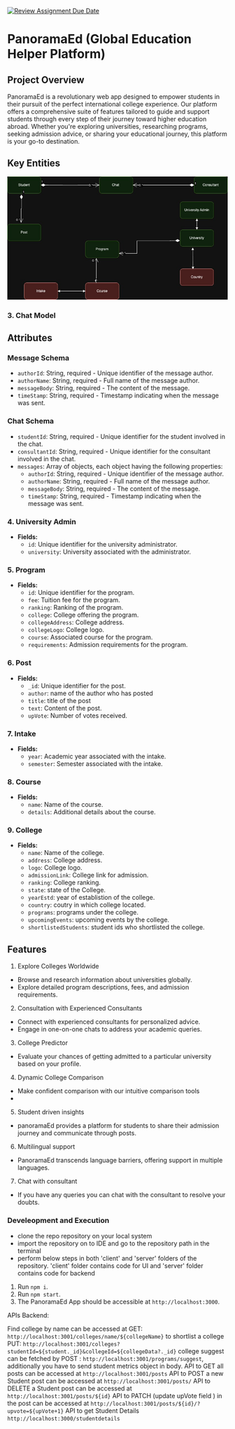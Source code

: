 [![Review Assignment Due Date](https://classroom.github.com/assets/deadline-readme-button-24ddc0f5d75046c5622901739e7c5dd533143b0c8e959d652212380cedb1ea36.svg)](https://classroom.github.com/a/OuSBNpwM)

# PanoramaEd  (Global Education Helper Platform)
 
## Project Overview

PanoramaEd is a revolutionary web app designed to empower students in their pursuit of the perfect international college experience. Our platform offers a comprehensive suite of features tailored to guide and support students through every step of their journey toward higher education abroad. Whether you're exploring universities, researching programs, seeking admission advice, or sharing your educational journey, this platform is your go-to destination.
 
 
## Key Entities
 ![model](image-1.png)


### 3. Chat Model

## Attributes

### Message Schema

- `authorId`: String, required - Unique identifier of the message author.
- `authorName`: String, required - Full name of the message author.
- `messageBody`: String, required - The content of the message.
- `timeStamp`: String, required - Timestamp indicating when the message was sent.

### Chat Schema

- `studentId`: String, required - Unique identifier for the student involved in the chat.
- `consultantId`: String, required - Unique identifier for the consultant involved in the chat.
- `messages`: Array of objects, each object having the following properties:
  - `authorId`: String, required - Unique identifier of the message author.
  - `authorName`: String, required - Full name of the message author.
  - `messageBody`: String, required - The content of the message.
  - `timeStamp`: String, required - Timestamp indicating when the message was sent.

### 4. University Admin

- **Fields:**
  - `id`: Unique identifier for the university administrator.
  - `university`: University associated with the administrator.

### 5. Program

- **Fields:**
  - `id`: Unique identifier for the program.
  - `fee`: Tuition fee for the program.
  - `ranking`: Ranking of the program.
  - `college`: College offering the program.
  - `collegeAddress`: College address.
  - `collegeLogo`: College logo.
  - `course`: Associated course for the program.
  - `requirements`: Admission requirements for the program.

### 6. Post

- **Fields:**
  - `_id`: Unique identifier for the post.
  - `author`: name of the author who has posted
  - `title`: title of the post
  - `text`: Content of the post.
  - `upVote`: Number of votes received.
 

### 7. Intake

- **Fields:**
  - `year`: Academic year associated with the intake.
  - `semester`: Semester associated with the intake.

### 8. Course

- **Fields:**
  - `name`: Name of the course.
  - `details`: Additional details about the course.

### 9. College

- **Fields:**
  - `name`: Name of the college.
  - `address`: College address.
  - `logo`: College logo.
  - `admissionLink`: College link for admission.
  - `ranking`: College ranking.
  - `state`: state of the College.
  - `yearEstd`: year of establistion of the college.
  - `country`: coutry in which college located.
  - `programs`: programs under the college.
  - `upcomingEvents`: upcoming events by the college.
  - `shortlistedStudents`: student ids who shortlisted the college.

## Features
 
1. Explore Colleges Worldwide
- Browse and research information about universities globally.
- Explore detailed program descriptions, fees, and admission requirements.

2. Consultation with Experienced Consultants
- Connect with experienced consultants for personalized advice.
- Engage in one-on-one chats to address your academic queries.
 
3. College Predictor
- Evaluate your chances of getting admitted to a particular university based on your profile.

4. Dynamic College Comparison
- Make confident comparison with our intuitive comparison tools
- 
 
5. Student driven insights
- panoramaEd provides a platform for students to share their admission journey and communicate through posts.
 
6. Multilingual support
- PanoramaEd transcends language barriers, offering support in multiple languages.

7. Chat with consultant
- If you have any queries you can chat with the consultant to resolve your doubts.

### Develeopment and Execution
- clone the repo repository on your local system
- import the repository on to IDE and go to the repository path in the terminal
- perform below steps in both 'client' and 'server' folders of the repository. 'client' folder contains code for UI and 'server' folder contains code for backend
1. Run `npm i`.
2. Run `npm start`.
3. The PanoramaEd App should be accessible at `http://localhost:3000`.

APIs Backend:

Find college by name can be accessed at GET: `http://localhost:3001/colleges/name/${collegeName}`
to shortlist a college PUT: `http://localhost:3001/colleges?studentId=${student._id}&collegeId=${collegeData?._id}`
college suggest can be fetched by POST : `http://localhost:3001/programs/suggest`, additionally you have to send student metrics object in body.
API to GET all posts can be accessed at  `http://localhost:3001/posts`
API to POST a new Student post can be accessed at `http://localhost:3001/posts/`
API to DELETE a Student post can be accessed at `http://localhost:3001/posts/${id}`
API to PATCH (update upVote field ) in the post can be accessed at `http://localhost:3001/posts/${id}/?upvote=${upVote+1}`
API to get Student Details `http://localhost:3000/studentdetails`







 
